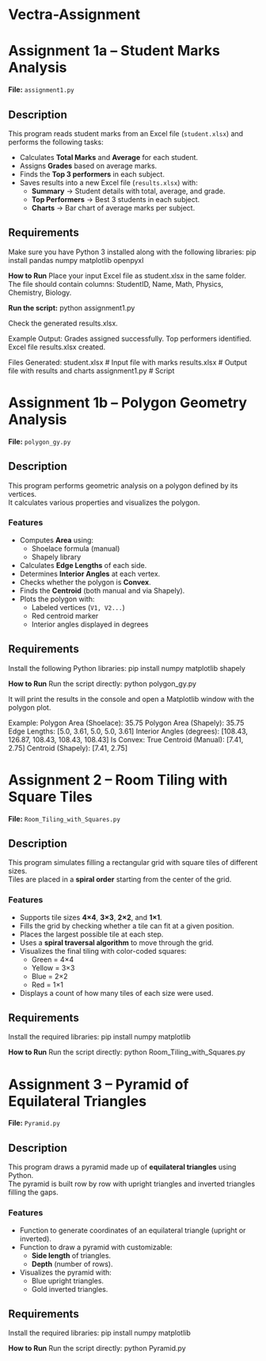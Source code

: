 ﻿# Vectra-Assignment

# Assignment 1a – Student Marks Analysis


**File:** `assignment1.py`
## Description
This program reads student marks from an Excel file (`student.xlsx`) and performs the following tasks:
- Calculates **Total Marks** and **Average** for each student.  
- Assigns **Grades** based on average marks.  
- Finds the **Top 3 performers** in each subject.  
- Saves results into a new Excel file (`results.xlsx`) with:
  - **Summary** → Student details with total, average, and grade.  
  - **Top Performers** → Best 3 students in each subject.  
  - **Charts** → Bar chart of average marks per subject.

## Requirements
Make sure you have Python 3 installed along with the following libraries: pip install pandas numpy matplotlib openpyxl

 **How to Run**
Place your input Excel file as student.xlsx in the same folder.
The file should contain columns: StudentID, Name, Math, Physics, Chemistry, Biology.

**Run the script:**
python assignment1.py

Check the generated results.xlsx.

Example Output:
Grades assigned successfully.
Top performers identified.
Excel file results.xlsx created.

Files Generated:
student.xlsx    # Input file with marks
results.xlsx    # Output file with results and charts
assignment1.py  # Script


# Assignment 1b – Polygon Geometry Analysis

**File:** `polygon_gy.py`

## Description
This program performs geometric analysis on a polygon defined by its vertices.  
It calculates various properties and visualizes the polygon.

### Features
- Computes **Area** using:
  - Shoelace formula (manual)
  - Shapely library  
- Calculates **Edge Lengths** of each side.  
- Determines **Interior Angles** at each vertex.  
- Checks whether the polygon is **Convex**.  
- Finds the **Centroid** (both manual and via Shapely).  
- Plots the polygon with:
  - Labeled vertices (`V1, V2...`)  
  - Red centroid marker  
  - Interior angles displayed in degrees  

## Requirements
Install the following Python libraries: pip install numpy matplotlib shapely

**How to Run**
Run the script directly: python polygon_gy.py

It will print the results in the console and open a Matplotlib window with the polygon plot.

Example:
Polygon Area (Shoelace): 35.75
Polygon Area (Shapely): 35.75
Edge Lengths: [5.0, 3.61, 5.0, 5.0, 3.61]
Interior Angles (degrees): [108.43, 126.87, 108.43, 108.43, 108.43]
Is Convex: True
Centroid (Manual): [7.41, 2.75]
Centroid (Shapely): [7.41, 2.75]


# Assignment 2 – Room Tiling with Square Tiles

**File:** `Room_Tiling_with_Squares.py`

## Description
This program simulates filling a rectangular grid with square tiles of different sizes.  
Tiles are placed in a **spiral order** starting from the center of the grid.

### Features
- Supports tile sizes **4×4**, **3×3**, **2×2**, and **1×1**.  
- Fills the grid by checking whether a tile can fit at a given position.  
- Places the largest possible tile at each step.  
- Uses a **spiral traversal algorithm** to move through the grid.  
- Visualizes the final tiling with color-coded squares:
  - Green = 4×4  
  - Yellow = 3×3  
  - Blue = 2×2  
  - Red = 1×1  
- Displays a count of how many tiles of each size were used.

## Requirements
Install the required libraries: pip install numpy matplotlib
 
 **How to Run**
Run the script directly: python Room_Tiling_with_Squares.py


# Assignment 3 – Pyramid of Equilateral Triangles

**File:** `Pyramid.py`
## Description
This program draws a pyramid made up of **equilateral triangles** using Python.  
The pyramid is built row by row with upright triangles and inverted triangles filling the gaps.
### Features
- Function to generate coordinates of an equilateral triangle (upright or inverted).  
- Function to draw a pyramid with customizable:
  - **Side length** of triangles.  
  - **Depth** (number of rows).  
- Visualizes the pyramid with:
  - Blue upright triangles.  
  - Gold inverted triangles.  

## Requirements
Install the required libraries: pip install numpy matplotlib

**How to Run**
Run the script directly: python Pyramid.py

